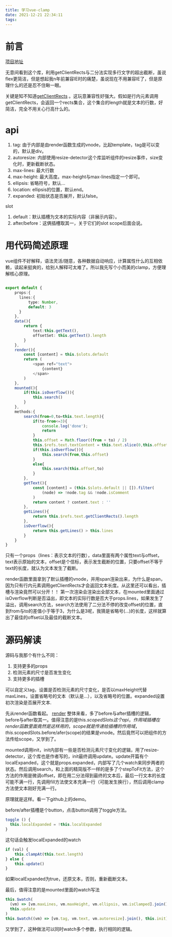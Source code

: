 ```yaml
---
title: 学习vue-clamp
date: 2021-12-21 22:34:11
tags:
---
```

# 前言
[项目地址](https://github.com/Justineo/vue-clamp)

无意间看到这个库，利用getClientRects与二分法实现多行文字的超出截断，虽说flex更简洁，但是想起我n年前兼容IE时的痛楚，虽说现在不用兼容IE了，但是原理什么的还是忍不住瞅一眼。

关键是知不知道[getClientRects](https://developer.mozilla.org/zh-CN/docs/Web/API/Element/getClientRects) 。这玩意兼容性好强大。假如是行内元素调用getClientRects，会返回一个rects集合，这个集合的length就是文本的行数，好简洁，完全不用关心行高什么的。

# api
1. tag: 由于内部是由render函数生成的vnode，比起template，tag是可以变的，默认是div。
2. autoresize: 内部使用resize-detector这个库监听组件的resize事件，size变化时，更新截断状态。
3. max-lines: 最大行数
4. max-height: 最大高度。max-height与max-lines指定一个即可。
5. ellipsis: 省略符号，默认...
6. location: ellipsis的位置，默认end。
7. expanded: 初始状态是否展开，默认false。

slot

1. default：默认插槽为文本的实际内容（非展示内容）。
2. after/before：这俩插槽取其一，关于它们的slot scope后面会说。

# 用代码简述原理
vue组件不好解释，语法灵活/随意，各种数据自动响应，计算属性什么的互相依赖，读起来挺爽的，给别人解释可太难了。所以我先写个小而美的clamp，方便理解核心原理。

```typescript jsx

export default {
    props:{
      lines:{
          type: Number,
          default: 3
      }
    },
    data(){
        return {
            text:this.getText(),
            offsetSet: this.getText().length
        }
    },
    render(){
        const [content] = this.$slots.default
        return (
            <span ref="text">
                {content}
            </span>
        )
    },
    mounted(){
        if(this.isOverflow()){
            this.search()
        }
    },
    methods:{
        search(from=0,to=this.text.length){
            if(to-from<=3){
                console.log('done');
                return
            }
            this.offset = Math.floor((from + to) / 2)
            this.$refs.text.textContent = this.text.slice(0,this.offset)
            if(this.isOverflow()){
                this.search(from,this.offset)
            }
            else{
                this.search(this.offset,to)
            }
        },
        getText(){
            const [content] = (this.$slots.default || []).filter(
                (node) => !node.tag && !node.isComment
            )
            return content ? content.text : ''
        },
        getLines(){
            return this.$refs.text.getClientRects().length
        },
        isOverflow(){
            return this.getLines() > this.lines
        }
    }
}
```
只有一个props（lines：表示文本的行数），data里面有两个属性text与offset，text表示原始的文本，offset是个信标，表示发生截断的位置，只要offset不等于text的长度，就认为文本发生了截断。

render函数里面拿到了默认插槽的vnode，并用span渲染出来，为什么是span，因为只有行内元素调用getClientRects才会返回文本长度。从这里还可以看出，插槽与渲染竟然可以分开！！
第一次渲染会渲染出全部文本，在mounted里面通过isOverflow判断是否溢出，即文本的实际行数是否大于props.lines，如果发生了溢出，调用search方法，search方法使用了二分法不停的改变offset的位置，直到from与to的差值小于等于3，为什么是3呢，我猜是省略号(...)的长度，这样就算出了最佳的offset以及最佳的截断文本。
# 源码解读
源码与我那个有什么不同：
1. 支持更多的props
2. 检测元素的尺寸是否发生变化
3. 支持更多的插槽

可以自定义tag，设置是否检测元素的尺寸变化，是否以maxHeight代替maxLines，设置省略号的文本（默认是...），以及省略号的位置。expanded设置初次渲染是否展开文本.

先从render函数看起。
[render](https://github.com/Justineo/vue-clamp/blob/master/src/components/Clamp.js#L227)
整体来看，多了before与after插槽的逻辑，before与after取其一。值得注意的是this.$scopedSlots这个api，作用域插槽在render函数里面竟然是这样用的，scope就是传递给插槽的作用域，this.$scopedSlots.before/afer(scope)的结果是vnode。然后竟然可以把组件的方法传给scope，又学到了。

mounted调用init，init内部有一些是否检测元素尺寸变化的逻辑，用了resize-detector，这个库也是作者写的，init最终调用update。update开篇有个localExpanded，这个就是props.expanded，内部写了几个watch来同步两者的状态。然后调用search，和上面的精简版不一样的是多了个stepToFit方法，这个方法的作用是微调offset，即在用二分法得到最终的文本后，最后一行文本的长度可能不满一行，先调用fill方法使文本充满一行（可能发生换行），然后调用clamp方法使文本刚好充满一行。

原理就是这样。看一下github上的demo。

before/after插槽是个button，点击button调用了toggle方法。
```typescript jsx
toggle () {
  this.localExpanded = !this.localExpanded
}
```
这句话会触发localExpanded的watch
```typescript jsx
if (val) {
    this.clampAt(this.text.length)
} else {
    this.update()
}
```
如果localExpanded为true，还原文本，否则，重新截断文本。

最后，值得注意的是mounted里面的watch写法
```typescript jsx
this.$watch(
  (vm) => [vm.maxLines, vm.maxHeight, vm.ellipsis, vm.isClamped].join(),
  this.update
)
this.$watch((vm) => [vm.tag, vm.text, vm.autoresize].join(), this.init)
```
又学到了，这种做法可以同时watch多个参数，执行相同的逻辑。



